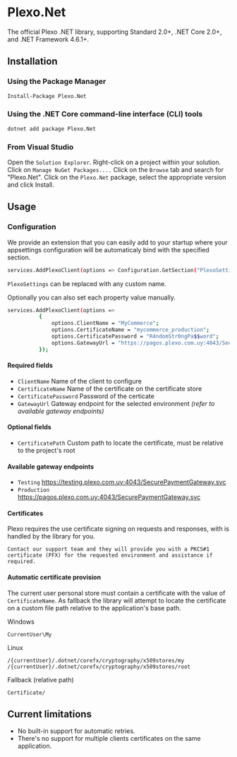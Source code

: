 # Plexo.Net

The official Plexo .NET library, supporting Standard 2.0+, .NET Core 2.0+, and .NET Framework 4.6.1+.

## Installation

### Using the Package Manager

```bash
Install-Package Plexo.Net
```

### Using the .NET Core command-line interface (CLI) tools

```bash
dotnet add package Plexo.Net
```

### From Visual Studio

Open the <code>Solution Explorer</code>.
Right-click on a project within your solution.
Click on <code>Manage NuGet Packages....</code>
Click on the <code>Browse</code> tab and search for "Plexo.Net".
Click on the <code>Plexo.Net</code> package, select the appropriate version and click Install.

## Usage

### Configuration

We provide an extension that you can easily add to your startup where your appsettings configuration will be automaticaly bind with the specified section.

```bash
services.AddPlexoClient(options => Configuration.GetSection("PlexoSettings").Bind(options));
```

<code>PlexoSettings</code> can be replaced with any custom name.

Optionally you can also set each property value manually.

```bash
services.AddPlexoClient(options =>
          {
              options.ClientName = "MyCommerce";
              options.CertificateName = "mycommerce_production";
              options.CertificatePassword = "R4ndomStr0ngPa$$word";
              options.GatewayUrl = "https://pagos.plexo.com.uy:4043/SecurePaymentGateway.svc";
          });
```

#### Required fields

- <code>ClientName</code>
  Name of the client to configure
- <code>CertificateName</code>
  Name of the certificate on the certificate store
- <code>CertificatePassword</code>
  Password of the certicate
- <code>GatewayUrl</code>
  Gateway endpoint for the selected environment _(refer to available gateway endpoints)_

#### Optional fields

- <code>CertificatePath</code>
  Custom path to locate the certificate, must be relative to the project's root

#### Available gateway endpoints

- <code>Testing</code>
  https://testing.plexo.com.uy:4043/SecurePaymentGateway.svc
- <code>Production</code>
  https://pagos.plexo.com.uy:4043/SecurePaymentGateway.svc

#### Certificates

Plexo requires the use certificate signing on requests and responses, with is handled by the library for you.

```
Contact our support team and they will provide you with a PKCS#1 certificate (PFX) for the requested environment and assistance if required.
```

#### Automatic certificate provision

The current user personal store must contain a certificate with the value of <code>CertificateName</code>.
As fallback the library will attempt to locate the certificate on a custom file path relative to the application's base path.

Windows

```
CurrentUser\My
```

Linux

```
/{currentUser}/.dotnet/corefx/cryptography/x509stores/my
/{currentUser}/.dotnet/corefx/cryptography/x509stores/root
```

Fallback (relative path)

```
Certificate/
```

## Current limitations

- No built-in support for automatic retries.
- There's no support for multiple clients certificates on the same application.

